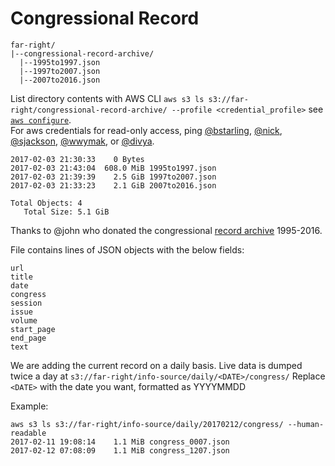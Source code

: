 # Congressional Record
```
far-right/  
|--congressional-record-archive/
  |--1995to1997.json
  |--1997to2007.json
  |--2007to2016.json
```

List directory contents with AWS CLI
`aws s3 ls s3://far-right/congressional-record-archive/ --profile <credential_profile>` see [`aws configure`](http://docs.aws.amazon.com/cli/latest/userguide/cli-chap-getting-started.html).  
For aws credentials for read-only access, ping [@bstarling](https://datafordemocracy.slack.com/messages/@bstarling/), [@nick](https://datafordemocracy.slack.com/messages/@nick/), [@sjackson](https://datafordemocracy.slack.com/messages/@sjackson/), [@wwymak](https://datafordemocracy.slack.com/messages/@wwymak/), or [@divya](https://datafordemocracy.slack.com/messages/@divya/).

```
2017-02-03 21:30:33    0 Bytes
2017-02-03 21:43:04  608.0 MiB 1995to1997.json
2017-02-03 21:39:39    2.5 GiB 1997to2007.json
2017-02-03 21:33:23    2.1 GiB 2007to2016.json

Total Objects: 4
   Total Size: 5.1 GiB
```

Thanks to @john who donated the congressional [record archive](https://www.congress.gov/congressional-record) 1995-2016.

File contains lines of JSON objects with the below fields:

```
url
title
date
congress
session
issue
volume
start_page
end_page
text
```

We are adding the current record on a daily basis. Live data is dumped twice a day at `s3://far-right/info-source/daily/<DATE>/congress/`
Replace `<DATE>` with the date you want, formatted as YYYYMMDD

Example:
```
aws s3 ls s3://far-right/info-source/daily/20170212/congress/ --human-readable
2017-02-11 19:08:14    1.1 MiB congress_0007.json
2017-02-12 07:08:09    1.1 MiB congress_1207.json
```
